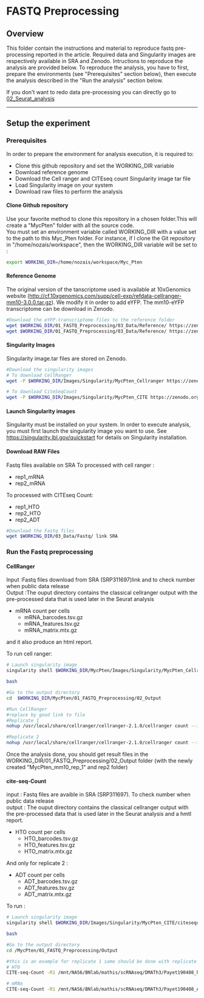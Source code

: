 # FASTQ Preprocessing
## Overview
This folder contain the instructions and material to reproduce fastq pre-processing reported in the article. Required data and Singularity images are respectively available in SRA and Zenodo. Intructions to reproduce the analysis are provided below.
To reproduce the analysis, you have to first, prepare the environments (see "Prerequisites" section below), then execute the analysis described in the "Run the analysis" section below.

If you don't want to redo data pre-processing you can directly go to [02_Seurat_analysis](02_Seurat_analysis/README.md)

---

## Setup the experiment
### Prerequisites
In order to prepare the environment for analysis execution, it is required to:
- Clone this github repository and set the WORKING_DIR variable
- Download reference genome
- Download the Cell ranger and CITEseq count Singularity image tar file
- Load Singularity image on your system
- Download raw files to perform the analysis

#### Clone Github repository
Use your favorite method to clone this repository in a chosen folder.This will create a "MycPten" folder with all the source code. <br/>
You must set an environment variable called WORKING_DIR with a value set to the path to this Myc_Pten folder.
For instance, if I clone the Git repository in "/home/nozais/workspace", then the WORKING_DIR variable will be set to :

```bash
export WORKING_DIR=/home/nozais/workspace/Myc_Pten
```

#### Reference Genome
The original version of the tanscriptome used is available at 10xGenomics website (http://cf.10xgenomics.com/supp/cell-exp/refdata-cellranger-mm10-3.0.0.tar.gz). We modify it in order to add eYFP. The mm10-eYFP transcriptome can be download in Zenodo.

```bash
#Download the eYFP-transcriptome files to the reference folder
wget $WORKING_DIR/01_FASTQ_Preprocessing/03_Data/Reference/ https://zenodo.org/record/4636520/files/genome.fa?download=1
wget $WORKING_DIR/01_FASTQ_Preprocessing/03_Data/Reference/ https://zenodo.org/record/4636520/files/genes.gtf?download=1
```

#### Singularity Images
Singularity image.tar files are stored on Zenodo.

```bash
#Download the singularity images
# To download CellRanger
wget -P $WORKING_DIR/Images/Singularity/MycPten_Cellranger https://zenodo.org/record/4636520/files/cellranger2.1.0.img?download=1

# To download CiteSeqCount
wget -P $WORKING_DIR/Images/Singularity/MycPten_CITE https://zenodo.org/record/4636520/files/citeseqcount141_image.tar?download=1

```
#### Launch Singularity images
Singularity must be installed on your system. In order to execute analysis, you must first launch the singularity image you want to use. See https://singularity.lbl.gov/quickstart for details on Singularity installation.


#### Download RAW Files
Fastq files available on SRA
To processed with cell ranger :
- rep1_mRNA
- rep2_mRNA

To processed with CITEseq Count:
- rep1_HTO
- rep2_HTO
- rep2_ADT

```bash
#Download the Fastq files
wget $WORKING_DIR/03_Data/Fastq/ link SRA
```

### Run the Fastq preprocessing
#### CellRanger
Input :Fastq files download from SRA (SRP311697)link and to check number when public data release <br/>
Output :The ouput directory contains the classical cellranger output with the pre-processed data that is used later in the Seurat analysis
- mRNA count per cells
  - mRNA_barcodes.tsv.gz
  - mRNA_features.tsv.gz
  - mRNA_matrix.mtx.gz

and it also produce an html report.

To run cell ranger:
```bash
# Launch singularity image
singularity shell $WORKING_DIR/MycPten/Images/Singularity/MycPten_Cellranger/cellranger2.1.0.img

bash

#Go to the output directory
cd  $WORKING_DIR/MycPten/01_FASTQ_Preprocessing/02_Output

#Run CellRanger
#replace by good link to file
#Replicate 1
nohup /usr/local/share/cellranger/cellranger-2.1.0/cellranger count --id=MycPten_mm10_rep1 --expect-cells=6000 --transcriptome=$WORKING_DIR/01_FASTQ_Preprocessing/Reference/cellranger_mm10-eYFP --fastq=$WORKING_DIR/03_Data --sample=rep1_cDNA &

#Replicate 2
nohup /usr/local/share/cellranger/cellranger-2.1.0/cellranger count --id=MycPten_mm10_rep2 --expect-cells=6000 --transcriptome=$WORKING_DIR/01_FASTQ_Preprocessing/Reference/cellranger_mm10-eYFP --fastq=$WORKING_DIR/03_Data --sample=rep1_cDNA &
```
Once the analysis done, you should get result files in the WORKING_DIR/01_FASTQ_Preprocessing/02_Output folder (with the newly created "MycPten_mm10_rep_1" and rep2 folder)

#### cite-seq-Count
input : Fastq files are avaible in SRA (SRP311697). To check number when public data release <br/>
output : The ouput directory contains the classical cellranger output with the pre-processed data that is used later in the Seurat analysis and a hmtl report.
- HTO count per cells
  - HTO_barcodes.tsv.gz
  - HTO_features.tsv.gz
  - HTO_matrix.mtx.gz

And only for replicate 2 :
- ADT count per cells
  - ADT_barcodes.tsv.gz
  - ADT_features.tsv.gz
  - ADT_matrix.mtx.gz

To run :
```bash
# Launch singularity image
singularity shell $WORKING_DIR/Images/Singularity/MycPten_CITE/citeseqcount141_image.tar

bash

#Go to the output directory
cd /MycPten/01_FASTQ_Preprocessing/Output

#this is an example for replicate 1 same should be done with replicate 2
# HTO
CITE-seq-Count -R1 /mnt/NAS6/BNlab/mathis/scRNAseq/DMATh3/Payet190408_hashtag_S2_R1_001.fastq.gz -R2 /mnt/NAS6/BNlab/mathis/scRNAseq/DMATh3/Payet190408_hashtag_S2_R2_001.fastq.gz -t /mnt/NAS6/BNlab/mathis/scRNAseq/DMATh3/taglist_190408.csv -cbf 1 -cbl 16 -umif 17 -umil 26 --max-errors 2 -cell 40000 -o /mnt/NAS6/BNlab/mathis/scRNAseq/DMATh3/CITE-seq-count141_190408_Result_hashtag_hd2

# mRNa
CITE-seq-Count -R1 /mnt/NAS6/BNlab/mathis/scRNAseq/DMATh3/Payet190408_ADT_S4_R1_001.fastq.gz -R2 /mnt/NAS6/BNlab/mathis/scRNAseq/DMATh3/Payet190408_ADT_S4_R2_001.fastq.gz -t /mnt/NAS6/BNlab/mathis/scRNAseq/DMATh3/ADTtaglist_190408.csv -cbf 1 -cbl 16 -umif 17 -umil 26 --max-errors 2 -cell 40000 -o $WORKING_DIR/NAS6/BNlab/mathis/scRNAseq/DMATh3/CITE-seq-count141_190408_Result_ADT_hd2
```
